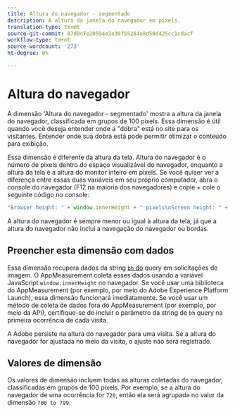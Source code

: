 ```yaml
---
title: Altura do navegador - segmentado
description: A altura da janela do navegador em pixels.
translation-type: tm+mt
source-git-commit: 87d0c7e20594e2e39f55284e8d50d425cc1cdacf
workflow-type: tm+mt
source-wordcount: '273'
ht-degree: 0%

---
```



# Altura do navegador

A dimensão &#39;Altura do navegador - segmentado&#39; mostra a altura da janela do navegador, classificada em grupos de 100 pixels. Essa dimensão é útil quando você deseja entender onde a &quot;dobra&quot; está no site para os visitantes. Entender onde sua dobra está pode permitir otimizar o conteúdo para exibição.

Essa dimensão é diferente da altura da tela. Altura do navegador é o número de pixels dentro do espaço visualizável do navegador, enquanto a altura da tela é a altura do monitor inteiro em pixels. Se você quiser ver a diferença entre essas duas variáveis em seu próprio computador, abra o console do navegador (F12 na maioria dos navegadores) e copie + cole o seguinte código no console:

```javascript
"Browser height: " + window.innerHeight + " pixels\nScreen height: " + screen.height + " pixels";
```

A altura do navegador é sempre menor ou igual à altura da tela, já que a altura do navegador não inclui a navegação do navegador ou bordas.

## Preencher esta dimensão com dados

Essa dimensão recupera dados da string [`bh` do](/help/implement/validate/query-parameters.md) query em solicitações de imagem. O AppMeasurement coleta esses dados usando a variável JavaScript `window.innerHeight` no navegador. Se você usar uma biblioteca do AppMeasurement (por exemplo, por meio do Adobe Experience Platform Launch), essa dimensão funcionará imediatamente. Se você usar um método de coleta de dados fora do AppMeasurement (por exemplo, por meio da API), certifique-se de incluir o parâmetro da string de `bh` query na primeira ocorrência de cada visita.

A Adobe persiste na altura do navegador para uma visita. Se a altura do navegador for ajustada no meio da visita, o ajuste não será registrado.

## Valores de dimensão

Os valores de dimensão incluem todas as alturas coletadas do navegador, classificadas em grupos de 100 pixels. Por exemplo, se a altura do navegador de uma ocorrência for `720`, então ela será agrupada no valor da dimensão `700 to 799`.
